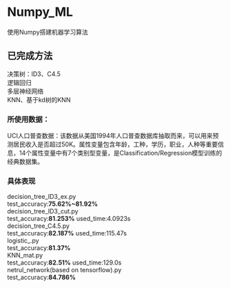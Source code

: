# Numpy_ML
使用Numpy搭建机器学习算法
## 已完成方法
  决策树：ID3、C4.5</br>
  逻辑回归</br>
  多层神经网络</br>
  KNN、基于kd树的KNN</br>
### 所使用数据：
UCI人口普查数据：该数据从美国1994年人口普查数据库抽取而来，可以用来预测居民收入是否超过50K。属性变量包含年龄，工种，学历，职业，人种等重要信息，14个属性变量中有7个类别型变量，是Classification/Regression模型训练的经典数据集。
### 具体表现
decision_tree_ID3_ex.py</br> test_accuracy:<strong>75.62%~81.92%</strong> </br>
decision_tree_ID3_cut.py</br> test_accuracy:<strong>81.253%</strong> used_time:4.0923s</br>
decision_tree_C4.5.py</br> test_accuracy:<strong>82.187%</strong> used_time:115.47s</br>
logistic_.py</br> test_accuracy:<strong>81.37%</strong> </br>
KNN_mat.py</br> test_accuracy:<strong>82.51%</strong> used_time:129.0s</br>
netrul_network(based on tensorflow).py</br> test_accuracy:<strong>84.786%</strong>
